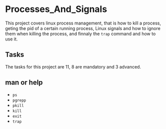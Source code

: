 # Processes_And_Signals

This project covers linux process management, that is how to kill a process, geting the pid of a certain running process, Linux signals and how to ignore them when killing the process, and finnaly the `trap` command and how to use it.

## Tasks
The tasks for this project are 11, 8 are mandatory and 3 advanced.

## man or help

- `ps`
- `pgrepp`
- `pkill`
- `kill`
- `exit`
- `trap`


